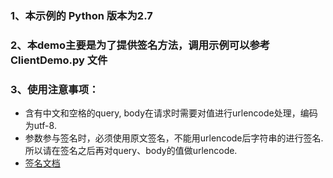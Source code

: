 ### 1、本示例的 Python 版本为2.7
### 2、本demo主要是为了提供签名方法，调用示例可以参考 ClientDemo.py 文件
### 3、使用注意事项：
- 含有中文和空格的query, body在请求时需要对值进行urlencode处理，编码为utf-8.
- 参数参与签名时，必须使用原文签名，不能用urlencode后字符串的进行签名.所以请在签名之后再对query、body的值做urlencode.
- [签名文档](https://help.aliyun.com/document_detail/29475.html)
